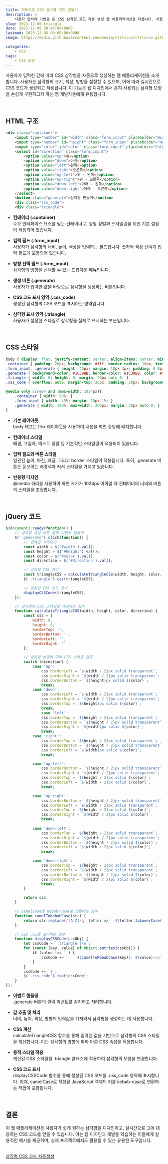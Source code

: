 ```yaml
---
title: 자동으로 CSS 삼각형 코드 만들기
description: >  
    사용자 입력에 기반을 둔 CSS 삼각형 코드 자동 생성 웹 애플리케이션을 다룹니다. 사용자는 직관적인 인터페이스를 통해 삼각형의 모양을 디자인하고, 즉시 생성되는 CSS 코드를 확인할 수 있습니다.
slug: 2023-12-05-triangle
date: 2023-12-05 00:00:00+0000
lastmod: 2023-12-05 00:00:00+0000
image: https://media.githubusercontent.com/media/ctrlcccv/ctrlcccv.github.io/master/assets/img/post/2023-12-05-triangle2.webp

categories:
    - CSS
tags:
    - CSS 도형
---
```

사용자가 입력한 값에 따라 CSS 삼각형을 자동으로 생성하는 웹 애플리케이션을 소개합니다. 사용자는 삼각형의 크기, 색상, 방향을 설정할 수 있으며, 이에 따라 실시간으로 CSS 코드가 생성되고 적용됩니다. 이 기능은 웹 디자인에서 흔히 사용되는 삼각형 모양을 손쉽게 구현하고자 하는 웹 개발자들에게 유용합니다.  



<ins class="adsbygoogle"
     style="display:block; text-align:center;"
     data-ad-layout="in-article"
     data-ad-format="fluid"
     data-ad-client="ca-pub-8535540836842352"
     data-ad-slot="2974559225"></ins>
<script>
     (adsbygoogle = window.adsbygoogle || []).push({});
</script>


<br>

## HTML 구조
```html
<div class="container">
    <input type="number" id="width" class="form_input" placeholder="Width">
    <input type="number" id="height" class="form_input" placeholder="Height">
    <input type="color" id="color" class="form_input" placeholder="Color">
    <select id="direction" class="form_input">
        <option value="up">위</option>
        <option value="down">아래</option>
        <option value="left">왼쪽</option>
        <option value="right">오른쪽</option>
        <option value="up-left">위 - 왼쪽</option>
        <option value="up-right">위 - 오른쪽</option>
        <option value="down-left">아래 - 왼쪽</option>
        <option value="down-right">아래 - 오른쪽</option>
    </select>    
    <button class="generate">삼각형 만들기</button>
    <div class="css_code">
    <div class="triangle">

```
* **컨테이너 (.container)**  
주요 인터페이스 요소를 담는 컨테이너로, 중앙 정렬과 스타일링을 위한 기본 설정이 적용되어 있습니다.

* **입력 필드 (.form_input)**  
사용자가 삼각형의 너비, 높이, 색상을 입력하는 필드입니다. 숫자와 색상 선택기 입력 필드가 포함되어 있습니다.

* **방향 선택 필드 (.form_input)**  
삼각형의 방향을 선택할 수 있는 드롭다운 메뉴입니다.

* **생성 버튼 (.generate)**  
사용자가 입력한 값을 바탕으로 삼각형을 생성하는 버튼입니다.

* **CSS 코드 표시 영역 (.css_code)**  
생성된 삼각형의 CSS 코드를 표시하는 영역입니다.

* **삼각형 표시 영역 (.triangle)**  
사용자가 설정한 스타일로 삼각형을 실제로 표시하는 부분입니다.  
<br>

## CSS 스타일
```css
body { display: flex; justify-content: center; align-items: center; min-height: 100vh; background-color: #f7f7f7; } 
.container { padding: 20px; background: #fff; border-radius: 10px; text-align: center; box-shadow: 0 0 15px rgba(0,0,0,0.1); } 
.form_input, .generate { height: 40px; margin: 10px 3px; padding: 0 8px; border: 1px solid #ccc; border-radius: 5px; vertical-align: top; } 
.generate { background-color: #1C39BB; border-color: #1C39BB; color: #fff; cursor: pointer; } 
.triangle { width: 0; height: 0; margin: 20px auto 0; } 
.css_code { overflow: auto; margin-top: 20px; padding: 10px; background: #eee; border-radius: 5px; font-size: 14px; text-align: left; white-space: pre; } 

@media only screen and (max-width: 1024px){
    .container { width: 90%; } 
    .form_input { width: 45%; margin: 10px 1%; } 
    .generate { width: 100%; max-width: 300px; margin: 20px auto 0; }
}
```
* **기본 레이아웃**   
body 태그는 flex 레이아웃을 사용하여 내용을 화면 중앙에 배치합니다.

* **컨테이너 스타일**  
배경, 그림자, 텍스트 정렬 등 기본적인 스타일링이 적용되어 있습니다.

* **입력 필드와 버튼 스타일**  
일관된 높이, 마진, 패딩, 그리고 border 스타일이 적용됩니다. 특히, .generate 버튼은 돋보이는 배경색과 커서 스타일을 가지고 있습니다.

* **반응형 디자인**   
@media 쿼리를 사용하여 화면 크기가 1024px 이하일 때 컨테이너의 너비와 버튼의 스타일을 조정합니다.



<ins class="adsbygoogle"
     style="display:block; text-align:center;"
     data-ad-layout="in-article"
     data-ad-format="fluid"
     data-ad-client="ca-pub-8535540836842352"
     data-ad-slot="2974559225"></ins>
<script>
     (adsbygoogle = window.adsbygoogle || []).push({});
</script>


<br>

## jQuery 코드
```js
$(document).ready(function() {
    // 삼각형 생성 버튼 클릭 이벤트 핸들러
    $('.generate').click(function() {
        // 입력값 가져오기
        const width = $('#width').val();
        const height = $('#height').val();
        const color = $('#color').val();
        const direction = $('#direction').val();

        // 삼각형 CSS 계산
        const triangleCSS = calculateTriangleCSS(width, height, color, direction);
        $('.triangle').css(triangleCSS);

        // 생성된 CSS 코드 표시
        displayCSSCode(triangleCSS);
    });

    // 삼각형의 CSS 스타일을 계산하는 함수
    function calculateTriangleCSS(width, height, color, direction) {
        const css = {
            width: 0,
            height: 0,
            borderTop: '',
            borderBottom: '',
            borderLeft: '',
            borderRight: ''
        };

        // 삼각형 방향에 따라 CSS 스타일 결정
        switch (direction) {
            case 'up':
                css.borderLeft = `${width / 2}px solid transparent`;
                css.borderRight = `${width / 2}px solid transparent`;
                css.borderBottom = `${height}px solid ${color}`;
                break;
            case 'down':
                css.borderLeft = `${width / 2}px solid transparent`;
                css.borderRight = `${width / 2}px solid transparent`;
                css.borderTop = `${height}px solid ${color}`;
                break;
                case 'left':
                css.borderTop = `${height / 2}px solid transparent`;
                css.borderBottom = `${height / 2}px solid transparent`;
                css.borderRight = `${width}px solid ${color}`;
                break;
            case 'right':
                css.borderTop = `${height / 2}px solid transparent`;
                css.borderBottom = `${height / 2}px solid transparent`;
                css.borderLeft = `${width}px solid ${color}`;
                break;

            case 'up-left':
                css.borderBottom = `${height / 2}px solid transparent`;
                css.borderRight = `${width / 2}px solid transparent`;
                css.borderTop = `${height / 2}px solid ${color}`;
                css.borderLeft = `${width / 2}px solid ${color}`;
                break;

            case 'up-right':
                css.borderBottom = `${height / 2}px solid transparent`;
                css.borderLeft = `${width / 2}px solid transparent`;
                css.borderTop = `${height / 2}px solid ${color}`;
                css.borderRight = `${width / 2}px solid ${color}`;
                break;
            
            case 'down-left':
                css.borderTop = `${height / 2}px solid transparent`;
                css.borderRight = `${width / 2}px solid transparent`;
                css.borderBottom = `${height / 2}px solid ${color}`;
                css.borderLeft = `${width / 2}px solid ${color}`;
                break;

            case 'down-right':
                css.borderTop = `${height / 2}px solid transparent`;
                css.borderLeft = `${width / 2}px solid transparent`;
                css.borderBottom = `${height / 2}px solid ${color}`;
                css.borderRight = `${width / 2}px solid ${color}`;
                break;
        }

        return css;
    }

    // camelCase를 kebab-case로 변환하는 함수
    function camelToKebabCase(str) {
        return str.replace(/[A-Z]/g, letter => `-${letter.toLowerCase()}`);
    }

    // CSS 코드를 표시하는 함수
    function displayCSSCode(cssObj) {
        let cssCode = `.triangle {\n`;
        for (const [key, value] of Object.entries(cssObj)) {
            if (value !== '') {
                cssCode += `    ${camelToKebabCase(key)}: ${value};\n`;
            }
        }
        cssCode += `}`;
        $('.css_code').text(cssCode);
    }
});
```
* **이벤트 핸들링**  
.generate 버튼의 클릭 이벤트를 감지하고 처리합니다.

* **값 추출 및 처리**  
너비, 높이, 색상, 방향의 입력값을 가져와서 삼각형을 생성하는 데 사용합니다.

* **CSS 계산**  
calculateTriangleCSS 함수를 통해 입력된 값을 기반으로 삼각형의 CSS 스타일을 계산합니다. 이는 삼각형의 방향에 따라 다른 CSS 속성을 적용합니다.

* **동적 스타일 적용**  
계산된 CSS 스타일을 .triangle 클래스에 적용하여 삼각형의 모양을 변경합니다.

* **CSS 코드 표시**  
displayCSSCode 함수를 통해 생성된 CSS 코드를 .css_code 영역에 표시합니다. 이때, camelCase로 작성된 JavaScript 객체의 키를 kebab-case로 변환하는 작업이 포함됩니다.  
<br>


## 결론
이 웹 애플리케이션은 사용자가 쉽게 원하는 삼각형을 디자인하고, 실시간으로 그에 대응하는 CSS 코드를 얻을 수 있습니다. 이는 웹 디자인과 개발을 학습하는 이들에게 실용적인 예시를 제공하며, 실제 프로젝트에서도 활용될 수 있는 유용한 도구입니다.  
<br>

<div class="btn_wrap">
    <a href="https://ctrlcccv.github.io/ctrlcccv-demo/2023-12-05-triangle/">삼각형 CSS 코드 자동생성</a>
</div>

